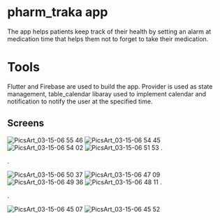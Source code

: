# pharm_traka app

The app helps patients keep track of their health by setting an alarm at medication time that helps them not to forget to take their medication.

# Tools 
Flutter and Firebase are used to build the app. Provider is used as state management, table_calendar  libaray used to implement calendar and notification to notify the user at the specified time.

## Screens

![PicsArt_03-15-06 55 46](https://user-images.githubusercontent.com/24944117/225412862-706b4825-98c8-4e52-aeea-49961544b2e6.png)
![PicsArt_03-15-06 54 45](https://user-images.githubusercontent.com/24944117/225412865-5ace08dd-be79-4d96-bad8-964482469b36.png)
![PicsArt_03-15-06 54 02](https://user-images.githubusercontent.com/24944117/225412869-ccd2fe1b-b291-4018-ab48-5625e6a02490.png)
![PicsArt_03-15-06 51 53](https://user-images.githubusercontent.com/24944117/225412991-079535e6-6c51-42f0-832f-44c2a9fc3f60.png)
.

.

![PicsArt_03-15-06 50 37](https://user-images.githubusercontent.com/24944117/225412996-d42d9e1a-7b08-4848-a017-e1f3154966b9.png)
![PicsArt_03-15-06 47 09](https://user-images.githubusercontent.com/24944117/225413035-ce15fada-e2c4-446c-a94c-83585caea97b.png)
![PicsArt_03-15-06 49 36](https://user-images.githubusercontent.com/24944117/225413004-860c3a02-e9c5-47f9-bed6-6e68fbc2dd7f.png)
![PicsArt_03-15-06 48 11](https://user-images.githubusercontent.com/24944117/225413375-6401f5a3-cb1d-4e8c-b431-75b56e5c2f16.png)
.

.

![PicsArt_03-15-06 45 07](https://user-images.githubusercontent.com/24944117/225413171-04be0f99-56d8-4768-ac7c-c9d59b37ae33.png)
![PicsArt_03-15-06 45 52](https://user-images.githubusercontent.com/24944117/225413180-b5d39570-ebf6-4aab-8517-17188664c113.png)
